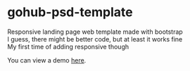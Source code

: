 # gohub-psd-template
Responsive landing page web template made with bootstrap  
I guess, there might be better code, but at least it works fine  
My first time of adding responsive though  

You can view a demo [here](https://ihardi-web.github.io/psd-gohub/).
